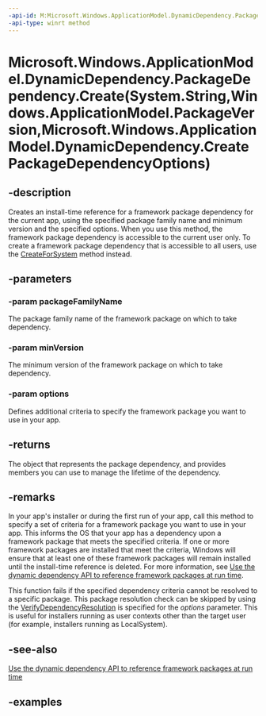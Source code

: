 ```yaml
---
-api-id: M:Microsoft.Windows.ApplicationModel.DynamicDependency.PackageDependency.Create(System.String,Windows.ApplicationModel.PackageVersion,Microsoft.Windows.ApplicationModel.DynamicDependency.CreatePackageDependencyOptions)
-api-type: winrt method
---
```


# Microsoft.Windows.ApplicationModel.DynamicDependency.PackageDependency.Create(System.String,Windows.ApplicationModel.PackageVersion,Microsoft.Windows.ApplicationModel.DynamicDependency.CreatePackageDependencyOptions)

<!--
public static Microsoft.Windows.ApplicationModel.DynamicDependency.PackageDependency Create (string packageFamilyName, Windows.ApplicationModel.PackageVersion minVersion, Microsoft.Windows.ApplicationModel.DynamicDependency.CreatePackageDependencyOptions options);
-->


## -description

Creates an install-time reference for a framework package dependency for the current app, using the specified package family name and minimum version and the specified options. When you use this method, the framework package dependency is accessible to the current user only. To create a framework package dependency that is accessible to all users, use the [CreateForSystem](packagedependency_createforsystem_879672097.md) method instead.

## -parameters

### -param packageFamilyName

The package family name of the framework package on which to take dependency.

### -param minVersion

The minimum version of the framework package on which to take dependency.

### -param options

Defines additional criteria to specify the framework package you want to use in your app.

## -returns

The object that represents the package dependency, and provides members you can use to manage the lifetime of the dependency.

## -remarks

In your app's installer or during the first run of your app, call this method to specify a set of criteria for a framework package you want to use in your app. This informs the OS that your app has a dependency upon a framework package that meets the specified criteria. If one or more framework packages are installed that meet the criteria, Windows will ensure that at least one of these framework packages will remain installed until the install-time reference is deleted. For more information, see [Use the dynamic dependency API to reference framework packages at run time](/windows/apps/desktop/modernize/framework-packages/use-the-dynamic-dependency-api).

This function fails if the specified dependency criteria cannot be resolved to a specific package. This package resolution check can be skipped by using the [VerifyDependencyResolution](createpackagedependencyoptions_verifydependencyresolution.md) is specified for the *options* parameter. This is useful for installers running as user contexts other than the target user (for example, installers running as LocalSystem).

## -see-also

[Use the dynamic dependency API to reference framework packages at run time](/windows/apps/desktop/modernize/framework-packages/use-the-dynamic-dependency-api)

## -examples
